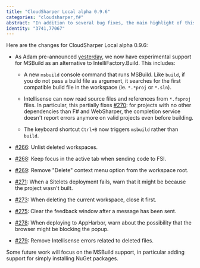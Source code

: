 ```yaml
---
title: "CloudSharper Local alpha 0.9.6"
categories: "cloudsharper,f#"
abstract: "In addition to several bug fixes, the main highlight of this new update is the experimental support for MSBuild as an alternative to IntelliFactory.Build."
identity: "3741,77067"
---
```

Here are the changes for CloudSharper Local alpha 0.9.6:

 * As Adam pre-announced [yesterday](/user/granicz/20140217-update-showing-compiler-errors.md), we now have experimental support for MSBuild as an alternative to IntelliFactory.Build. This includes:

    * A new `msbuild` console command that runs MSBuild. Like `build`, if you do not pass a build file as argument, it searches for the first compatible build file in the workspace (ie. `*.*proj` or `*.sln`).

    * Intellisense can now read source files and references from `*.fsproj` files. In particular, this partially fixes [#270](https://bitbucket.org/IntelliFactory/cloudsharper/issue/270/project-shows-errors-immediately-after): for projects with no other dependencies than F# and WebSharper, the completion service doesn't report errors anymore on valid projects even before building.

    * The keyboard shortcut `Ctrl+B` now triggers `msbuild` rather than `build`.

 * [#266](https://bitbucket.org/IntelliFactory/cloudsharper/issue/266/deleted-workspace-remains-listed): Unlist deleted workspaces.

 * [#268](https://bitbucket.org/IntelliFactory/cloudsharper/issue/268/keep-focus-in-active-tab-when-sending-code): Keep focus in the active tab when sending code to FSI.

 * [#269](https://bitbucket.org/IntelliFactory/cloudsharper/issue/269/delete-menu-should-not-be-available-at-the): Remove "Delete" context menu option from the workspace root.

 * [#271](https://bitbucket.org/IntelliFactory/cloudsharper/issue/271/deploy-menu-available-prior-to-build): When a Sitelets deployment fails, warn that it might be because the project wasn't built.

 * [#273](https://bitbucket.org/IntelliFactory/cloudsharper/issue/273/view-synchronization-issues): When deleting the current workspace, close it first.

 * [#275](https://bitbucket.org/IntelliFactory/cloudsharper/issue/275/feedback-mechanism): Clear the feedback window after a message has been sent.
 
 * [#278](https://bitbucket.org/IntelliFactory/cloudsharper/issue/278/appharbour-deployment-config-results-in): When deploying to AppHarbor, warn about the possibility that the browser might be blocking the popup.
 
 * [#279](https://bitbucket.org/IntelliFactory/cloudsharper/issue/279/intellisense-error-count-not-updating): Remove Intellisense errors related to deleted files.

Some future work will focus on the MSBuild support, in particular adding support for simply installing NuGet packages.
